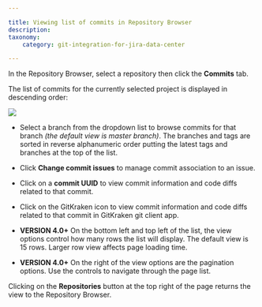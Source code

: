 ```yaml
---

title: Viewing list of commits in Repository Browser
description:
taxonomy:
    category: git-integration-for-jira-data-center

---
```



In the Repository Browser, select a repository then click the **Commits** tab.

The list of commits for the currently selected project is displayed in descending order:

![](https://bigbrassband.atlassian.net/wiki/download/attachments/1930398681/gitserver-repo-browser-commits-view.png?version=1&modificationDate=1639989549090&cacheVersion=1&api=v2)

*   Select a branch from the dropdown list to browse commits for that branch _(the default view is master branch)_. The branches and tags are sorted in reverse alphanumeric order putting the latest tags and branches at the top of the list.

*   Click **Change commit issues** to manage commit association to an issue.

*   Click on a **commit UUID** to view commit information and code diffs related to that commit.

*   Click on the GitKraken icon to view commit information and code diffs related to that commit in GitKraken git client app.

*   **VERSION 4.0+** On the bottom left and top left of the list, the view options control how many rows the list will display. The default view is 15 rows. Larger row view affects page loading time.

*   **VERSION 4.0+** On the right of the view options are the pagination options. Use the controls to navigate through the page list.


Clicking on the **Repositories** button at the top right of the page returns the view to the Repository Browser.

